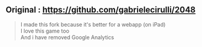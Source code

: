 ## Original : https://github.com/gabrielecirulli/2048
> I made this fork because it's better for a webapp (on iPad)
<br> I love this game too
<br> And i have removed Google Analytics
